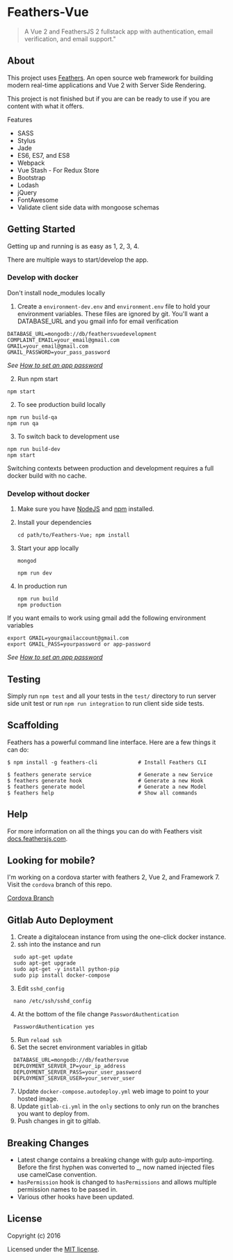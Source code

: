 # Feathers-Vue

> A Vue 2 and FeathersJS 2 fullstack app with authentication, email verification, and email support.&#34;

## About

This project uses [Feathers](http://feathersjs.com). An open source web framework for building modern real-time applications and Vue 2 with Server Side Rendering.

This project is not finished but if you are can be ready to use if you are content with what it offers.

Features
  - SASS
  - Stylus
  - Jade
  - ES6, ES7, and ES8
  - Webpack
  - Vue Stash - For Redux Store
  - Bootstrap
  - Lodash
  - jQuery
  - FontAwesome
  - Validate client side data with mongoose schemas

## Getting Started

Getting up and running is as easy as 1, 2, 3, 4.

There are multiple ways to start/develop the app.

### Develop with docker
Don't install node_modules locally

1. Create a `environment-dev.env` and `environment.env` file to hold your environment variables. These files are ignored by git. You'll want a DATABASE_URL and you gmail info for email verification

  ```
  DATABASE_URL=mongodb://db/feathersvuedevelopment
  COMPLAINT_EMAIL=your_email@gmail.com
  GMAIL=your_email@gmail.com
  GMAIL_PASSWORD=your_pass_password
  ```

  _See [How to set an app password](https://support.google.com/accounts/answer/185833)_

2. Run npm start

  ```
  npm start
  ```
2. To see production build locally
  
  ```
  npm run build-qa
  npm run qa
  ```

3. To switch back to development use 

  ```
  npm run build-dev
  npm start
  ```

Switching contexts between production and development requires a full docker build with no cache.


### Develop without docker

1. Make sure you have [NodeJS](https://nodejs.org/) and [npm](https://www.npmjs.com/) installed.
2. Install your dependencies

    ```
    cd path/to/Feathers-Vue; npm install
    ```
3. Start your app locally

    ```
    mongod
    ```

    ```
    npm run dev
    ```

4. In production run

    ```
    npm run build
    npm production
    ```
    

If you want emails to work using gmail add the following environment variables
  ```
  export GMAIL=yourgmailaccount@gmail.com
  export GMAIL_PASS=yourpassword or app-password
  ```
_See [How to set an app password](https://support.google.com/accounts/answer/185833)_

## Testing

Simply run `npm test` and all your tests in the `test/` directory to run server side unit test or run  `npm run integration` to run client side side tests.

## Scaffolding

Feathers has a powerful command line interface. Here are a few things it can do:

```
$ npm install -g feathers-cli             # Install Feathers CLI

$ feathers generate service               # Generate a new Service
$ feathers generate hook                  # Generate a new Hook
$ feathers generate model                 # Generate a new Model
$ feathers help                           # Show all commands
```

## Help

For more information on all the things you can do with Feathers visit [docs.feathersjs.com](http://docs.feathersjs.com).

## Looking for mobile?
I'm working on a cordova starter with feathers 2, Vue 2, and Framework 7. Visit the `cordova` branch of this repo.

[Cordova Branch](https://github.com/codingfriend1/Feathers-Vue/tree/cordova)

## Gitlab Auto Deployment
1. Create a digitalocean instance from using the one-click docker instance.
2. ssh into the instance and run
  ```
    sudo apt-get update
    sudo apt-get upgrade
    sudo apt-get -y install python-pip
    sudo pip install docker-compose
  ```
3. Edit `sshd_config`

  ```
    nano /etc/ssh/sshd_config
  ```

4. At the bottom of the file change `PasswordAuthentication` 

  ```
    PasswordAuthentication yes
  ```
5. Run `reload ssh`
6. Set the secret environment variables in gitlab
  
  ```
    DATABASE_URL=mongodb://db/feathersvue
    DEPLOYMENT_SERVER_IP=your_ip_address
    DEPLOYMENT_SERVER_PASS=your_user_password
    DEPLOYMENT_SERVER_USER=your_server_user
  ```
7. Update `docker-compose.autodeploy.yml` web image to point to your hosted image.
8. Update `gitlab-ci.yml` in the `only` sections to only run on the branches you want to deploy from.
9. Push changes in git to gitlab.

## Breaking Changes

  - Latest change contains a breaking change with gulp auto-importing. Before the first hyphen was converted to _, now named injected files use camelCase convention.
  - `hasPermission` hook is changed to `hasPermissions` and allows multiple permission names to be passed in.
  - Various other hooks have been updated.

## License

Copyright (c) 2016

Licensed under the [MIT license](LICENSE).
